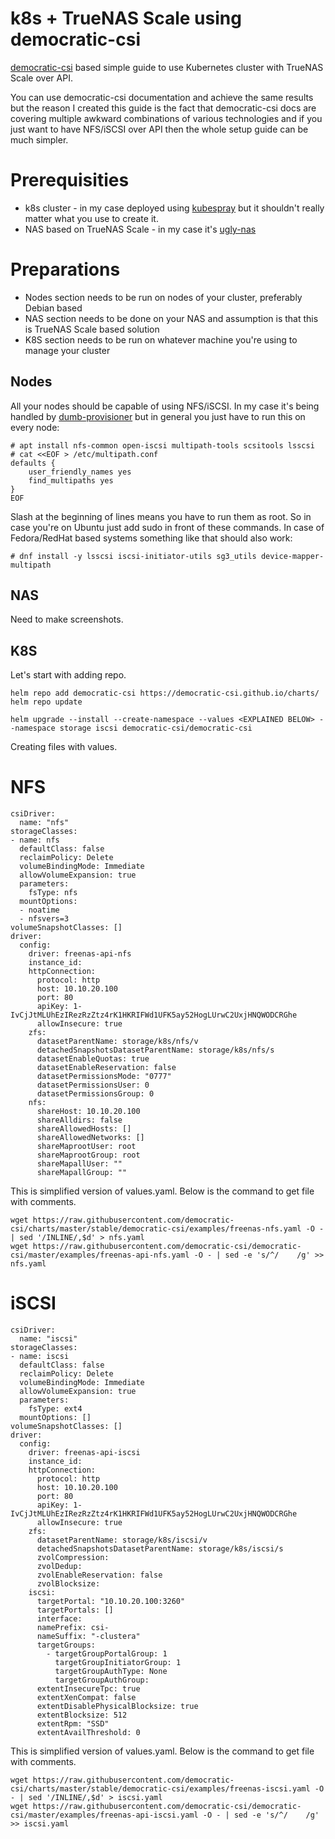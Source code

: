 # k8s + TrueNAS Scale using democratic-csi
[democratic-csi](https://github.com/democratic-csi/democratic-csi) based simple guide to use Kubernetes cluster with TrueNAS Scale over API. 

You can use democratic-csi documentation and achieve the same results but the reason I created this guide is the fact that democratic-csi docs are covering multiple awkward combinations of various technologies and if you just want to have NFS/iSCSI over API then the whole setup guide can be much simpler.

# Prerequisities
* k8s cluster - in my case deployed using [kubespray](https://kubespray.io) but it shouldn't really matter what you use to create it.
* NAS based on TrueNAS Scale - in my case it's [ugly-nas](https://github.com/fenio/ugly-nas) 

# Preparations

* Nodes section needs to be run on nodes of your cluster, preferably Debian based
* NAS section needs to be done on your NAS and assumption is that this is TrueNAS Scale based solution
* K8S section needs to be run on whatever machine you're using to manage your cluster

## Nodes
All your nodes should be capable of using NFS/iSCSI. In my case it's being handled by [dumb-provisioner](https://github.com/fenio/dumb-provisioner) but in general you just have to run this on every node:
```
# apt install nfs-common open-iscsi multipath-tools scsitools lsscsi
# cat <<EOF > /etc/multipath.conf
defaults {
    user_friendly_names yes
    find_multipaths yes
}
EOF
```
Slash at the beginning of lines means you have to run them as root. So in case you're on Ubuntu just add sudo in front of these commands.
In case of Fedora/RedHat based systems something like that should also work:
```
# dnf install -y lsscsi iscsi-initiator-utils sg3_utils device-mapper-multipath
```

## NAS 

Need to make screenshots.

## K8S
Let's start with adding repo.
```
helm repo add democratic-csi https://democratic-csi.github.io/charts/
helm repo update
```

```
helm upgrade --install --create-namespace --values <EXPLAINED BELOW> --namespace storage iscsi democratic-csi/democratic-csi
```

Creating files with values.

# NFS

```
csiDriver:
  name: "nfs"
storageClasses:
- name: nfs
  defaultClass: false
  reclaimPolicy: Delete
  volumeBindingMode: Immediate
  allowVolumeExpansion: true
  parameters:
    fsType: nfs
  mountOptions:
  - noatime
  - nfsvers=3
volumeSnapshotClasses: []
driver:
  config:
    driver: freenas-api-nfs
    instance_id:
    httpConnection:
      protocol: http
      host: 10.10.20.100
      port: 80
      apiKey: 1-IvCjJtMLUhEzIRezRzZtz4rK1HKRIFWd1UFK5ay52HogLUrwC2UxjHNQWODCRGhe
      allowInsecure: true
    zfs:
      datasetParentName: storage/k8s/nfs/v
      detachedSnapshotsDatasetParentName: storage/k8s/nfs/s
      datasetEnableQuotas: true
      datasetEnableReservation: false
      datasetPermissionsMode: "0777"
      datasetPermissionsUser: 0
      datasetPermissionsGroup: 0
    nfs:
      shareHost: 10.10.20.100
      shareAlldirs: false
      shareAllowedHosts: []
      shareAllowedNetworks: []
      shareMaprootUser: root
      shareMaprootGroup: root
      shareMapallUser: ""
      shareMapallGroup: ""
```
This is simplified version of values.yaml. Below is the command to get file with comments.

```
wget https://raw.githubusercontent.com/democratic-csi/charts/master/stable/democratic-csi/examples/freenas-nfs.yaml -O - | sed '/INLINE/,$d' > nfs.yaml
wget https://raw.githubusercontent.com/democratic-csi/democratic-csi/master/examples/freenas-api-nfs.yaml -O - | sed -e 's/^/    /g' >> nfs.yaml
```

# iSCSI
```
csiDriver:
  name: "iscsi"
storageClasses:
- name: iscsi
  defaultClass: false
  reclaimPolicy: Delete
  volumeBindingMode: Immediate
  allowVolumeExpansion: true
  parameters:
    fsType: ext4
  mountOptions: []
volumeSnapshotClasses: []
driver:
  config:
    driver: freenas-api-iscsi
    instance_id:
    httpConnection:
      protocol: http
      host: 10.10.20.100
      port: 80
      apiKey: 1-IvCjJtMLUhEzIRezRzZtz4rK1HKRIFWd1UFK5ay52HogLUrwC2UxjHNQWODCRGhe
      allowInsecure: true
    zfs:
      datasetParentName: storage/k8s/iscsi/v
      detachedSnapshotsDatasetParentName: storage/k8s/iscsi/s
      zvolCompression:
      zvolDedup:
      zvolEnableReservation: false
      zvolBlocksize:
    iscsi:
      targetPortal: "10.10.20.100:3260"
      targetPortals: [] 
      interface:
      namePrefix: csi-
      nameSuffix: "-clustera"
      targetGroups:
        - targetGroupPortalGroup: 1
          targetGroupInitiatorGroup: 1
          targetGroupAuthType: None
          targetGroupAuthGroup:
      extentInsecureTpc: true
      extentXenCompat: false
      extentDisablePhysicalBlocksize: true
      extentBlocksize: 512
      extentRpm: "SSD"
      extentAvailThreshold: 0
```

This is simplified version of values.yaml. Below is the command to get file with comments.

```
wget https://raw.githubusercontent.com/democratic-csi/charts/master/stable/democratic-csi/examples/freenas-iscsi.yaml -O - | sed '/INLINE/,$d' > iscsi.yaml
wget https://raw.githubusercontent.com/democratic-csi/democratic-csi/master/examples/freenas-api-iscsi.yaml -O - | sed -e 's/^/    /g' >> iscsi.yaml
```
